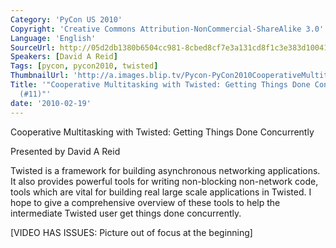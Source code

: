 ```yaml
---
Category: 'PyCon US 2010'
Copyright: 'Creative Commons Attribution-NonCommercial-ShareAlike 3.0'
Language: 'English'
SourceUrl: http://05d2db1380b6504cc981-8cbed8cf7e3a131cd8f1c3e383d10041.r93.cf2.rackcdn.com/pycon-us-2010/268_cooperative-multitasking-with-twisted-getting-things-done-concurrently-11.m4v
Speakers: [David A Reid]
Tags: [pycon, pycon2010, twisted]
ThumbnailUrl: 'http://a.images.blip.tv/Pycon-PyCon2010CooperativeMultitaskingWithTwistedGettingThingsD951-91.jpg'
Title: '"Cooperative Multitasking with Twisted: Getting Things Done Concurrently.
  (#11)"'
date: '2010-02-19'
---
```

Cooperative Multitasking with Twisted: Getting Things Done Concurrently

  
Presented by David A Reid

  
Twisted is a framework for building asynchronous networking applications. It
also provides powerful tools for writing non-blocking non-network code, tools
which are vital for building real large scale applications in Twisted. I hope
to give a comprehensive overview of these tools to help the intermediate
Twisted user get things done concurrently.

  
[VIDEO HAS ISSUES: Picture out of focus at the beginning]

